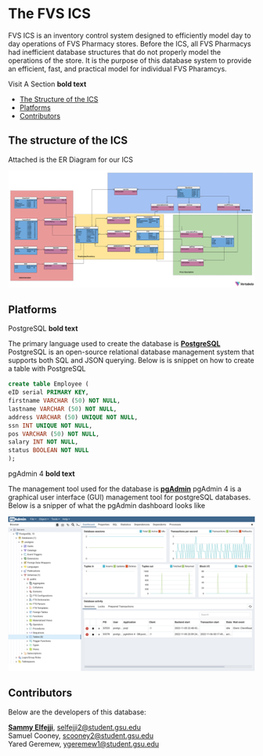 # The FVS ICS

FVS ICS is an inventory control system designed to efficiently model day to day operations of FVS Pharmacy stores.
Before the ICS, all FVS Pharmacys had inefficient database structures that do not properly model the operations of the store.
It is the purpose of this database system to provide an efficient, fast, and practical model for individual FVS Pharamcys.

Visit A Section **bold text**

- [The Structure of the ICS](#The-Structure-of-the-ICS)
- [Platforms](#Platforms)
- [Contributors](#Contributors)

## The structure of the ICS

Attached is the ER Diagram for our ICS

![](images/FVSDiagram.png?raw=true)

## Platforms

PostgreSQL **bold text**

The primary language used to create the database is **[PostgreSQL](https://www.postgresql.org/)**
PostgreSQL is an open-source relational database management system that supports both SQL and JSON querying.
Below is is snippet on how to create a table with PostgreSQL

```SQL
create table Employee (
eID serial PRIMARY KEY,
firstname VARCHAR (50) NOT NULL,
lastname VARCHAR (50) NOT NULL,
address VARCHAR (50) UNIQUE NOT NULL,
ssn INT UNIQUE NOT NULL,
pos VARCHAR (50) NOT NULL,
salary INT NOT NULL,
status BOOLEAN NOT NULL
);
```

pgAdmin 4 **bold text**

The management tool used for the database is **[pgAdmin](https://www.pgadmin.org/)**
pgAdmin 4 is a graphical user interface (GUI) management tool for postgreSQL databases.
Below is a snipper of what the pgAdmin dashboard looks like 

![](images/pgAdmin.png?raw=true)

## Contributors

Below are the developers of this database:

**[Sammy Elfejji](https://www.github.com/selfejji/)**, selfejji2@student.gsu.edu<br>
Samuel Cooney, scooney2@student.gsu.edu<br>
Yared Geremew, ygeremew1@student.gsu.edu

